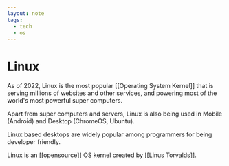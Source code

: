```yaml
---
layout: note
tags:
  - tech
  - os
---
```


# Linux

As of 2022, Linux is the most popular [[Operating System Kernel]] that is serving millions of websites and other services, and powering most of the world's most powerful super computers.

Apart from super computers and servers, Linux is also being used in Mobile (Android) and Desktop (ChromeOS, Ubuntu).

Linux based desktops are widely popular among programmers for being developer friendly.

Linux is an [[opensource]] OS kernel created by [[Linus Torvalds]].
